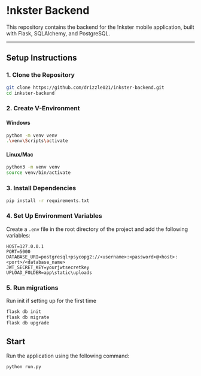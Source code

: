 # !nkster Backend

This repository contains the backend for the !nkster mobile application, built with Flask, SQLAlchemy, and PostgreSQL.

---

## **Setup Instructions**

### **1. Clone the Repository**
```bash
git clone https://github.com/drizzle021/inkster-backend.git
cd inkster-backend
```

### **2. Create V-Environment**
#### Windows
```bash
python -m venv venv
.\venv\Scripts\activate
```
#### Linux/Mac
```bash
python3 -m venv venv
source venv/bin/activate
```
### **3. Install Dependencies**
```bash
pip install -r requirements.txt
```
### **4. Set Up Environment Variables**

Create a `.env` file in the root directory of the project and add the following variables:

```plaintext
HOST=127.0.0.1
PORT=5000
DATABASE_URI=postgresql+psycopg2://<username>:<password>@<host>:<port>/<database_name>
JWT_SECRET_KEY=yourjwtsecretkey
UPLOAD_FOLDER=app\static\uploads
```

### **5. Run migrations**
Run init if setting up for the first time
```bash
flask db init
flask db migrate
flask db upgrade
```

## **Start**
Run the application using the following command:
```bash
python run.py
```







